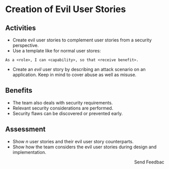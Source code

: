 # Creation of Evil User Stories

## Activities

- Create evil user stories to complement user stories from a security perspective.
- Use a template like for normal user stores:
```
As a <role>, I can <capability>, so that <receive benefit>.
```
- Create an *evil* user story by describing an attack scenario on an application. Keep in mind to cover abuse as well as misuse.

## Benefits

- The team also deals with security requirements.
- Relevant security considerations are performed.
- Security flaws can be discovered or prevented early.

## Assessment

- Show *n* user stories and their evil user story counterparts.
- Show how the team considers the evil user stories during design and implementation.

<p align="right">Send Feedbac</p>
